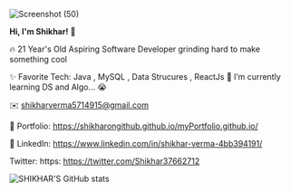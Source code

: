 ![Screenshot (50)](https://user-images.githubusercontent.com/76266033/124806988-ec655480-df7a-11eb-8121-e9437108988b.png)

**Hi, I'm Shikhar!** 👋

🔥 21 Year's Old Aspiring Software Developer grinding hard to make something cool

✨ Favorite Tech: Java , MySQL , Data Strucures , ReactJs
📓 I’m currently learning DS and Algo... 😭

✉️ shikharverma5714915@gmail.com

🎨 Portfolio: https://shikharongithub.github.io/myPortfolio.github.io/

💼 LinkedIn: https://www.linkedin.com/in/shikhar-verma-4bb394191/

Twitter: https: https://twitter.com/Shikhar37662712

![SHIKHAR'S GitHub stats](https://github-readme-stats.vercel.app/api?username=shikharongithub&show_icons=true&theme=radical)
